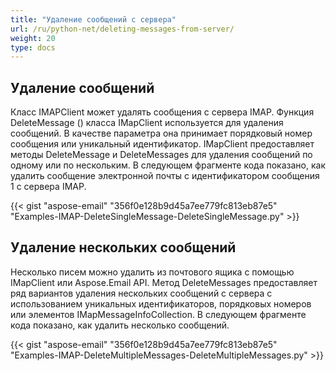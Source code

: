```yaml
---
title: "Удаление сообщений с сервера"
url: /ru/python-net/deleting-messages-from-server/
weight: 20
type: docs
---
```



## **Удаление сообщений**
Класс IMAPClient может удалять сообщения с сервера IMAP. Функция DeleteMessage () класса IMapClient используется для удаления сообщений. В качестве параметра она принимает порядковый номер сообщения или уникальный идентификатор. IMapClient предоставляет методы DeleteMessage и DeleteMessages для удаления сообщений по одному или по нескольким. В следующем фрагменте кода показано, как удалить сообщение электронной почты с идентификатором сообщения 1 с сервера IMAP.



{{< gist "aspose-email" "356f0e128b9d45a7ee779fc813eb87e5" "Examples-IMAP-DeleteSingleMessage-DeleteSingleMessage.py" >}}
## **Удаление нескольких сообщений**
Несколько писем можно удалить из почтового ящика с помощью IMapClient или Aspose.Email API. Метод DeleteMessages предоставляет ряд вариантов удаления нескольких сообщений с сервера с использованием уникальных идентификаторов, порядковых номеров или элементов IMapMessageInfoCollection. В следующем фрагменте кода показано, как удалить несколько сообщений.



{{< gist "aspose-email" "356f0e128b9d45a7ee779fc813eb87e5" "Examples-IMAP-DeleteMultipleMessages-DeleteMultipleMessages.py" >}}
